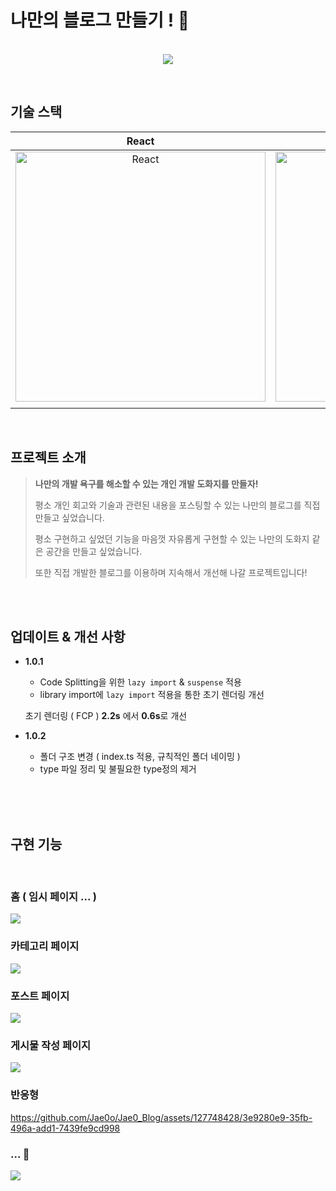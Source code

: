 # 나만의 블로그 만들기 ! 🔨

<p align="center">
  <br>
  <img src="https://res.cloudinary.com/dalxgxu2o/image/upload/v1709461950/Blog%20Assets/BLOG%20README%20V2/Home_lc0apu.png">
  <br>
</p>

<br>

## 기술 스택

|                                                                       React                                                                        |                                                                      TypeScript                                                                      |                                                                  Firebase                                                                   |                                                                    CSS                                                                    |
| :------------------------------------------------------------------------------------------------------------------------------------------------: | :--------------------------------------------------------------------------------------------------------------------------------------------------: | :-----------------------------------------------------------------------------------------------------------------------------------------: | :---------------------------------------------------------------------------------------------------------------------------------------: |
| <img src="https://res.cloudinary.com/dalxgxu2o/image/upload/v1705464866/Stack%20Logo/Small%20Logo/React_logo_tvijvb.png" width=400px alt="React"/> | <img src="https://res.cloudinary.com/dalxgxu2o/image/upload/v1705465338/Stack%20Logo/Small%20Logo/Typescript_logo_h0m2mf.png" width=400px alt="TS"/> | <img src="https://res.cloudinary.com/dalxgxu2o/image/upload/v1707144258/Stack%20Logo/Firebase_Logo_zpmmre.png" width=400px alt="firebase"/> | <img src="https://res.cloudinary.com/dalxgxu2o/image/upload/v1705465147/Stack%20Logo/logo-2582747_1280_bdtnot.png" width=400px alt="css"> |
|                                                                                                                                                    |

<br>

## 프로젝트 소개

<p align="center">

> **나만의 개발 욕구를 해소할 수 있는 개인 개발 도화지를 만들자!**
>
> 평소 개인 회고와 기술과 관련된 내용을 포스팅할 수 있는 나만의 블로그를 직접 만들고 싶었습니다.
>
> 평소 구현하고 싶었던 기능을 마음껏 자유롭게 구현할 수 있는 나만의 도화지 같은 공간을 만들고 싶었습니다.
>
> 또한 직접 개발한 블로그를 이용하며 지속해서 개선해 나갈 프로젝트입니다!

</p>

<br>

<br>

## 업데이트 & 개선 사항

- **1.0.1**<br>

  - Code Splitting을 위한 `lazy import` & `suspense` 적용
  - library import에 `lazy import` 적용을 통한 초기 렌더링 개선

  초기 렌더링 ( FCP ) **2.2s** 에서 **0.6s**로 개선

- **1.0.2**<br>

  - 폴더 구조 변경 ( index.ts 적용, 규칙적인 폴더 네이밍 )
  - type 파일 정리 및 불필요한 type정의 제거

<br>

<br>

<br>

## 구현 기능

<br>

### 홈 ( 임시 페이지 ... )

<img src="https://res.cloudinary.com/dalxgxu2o/image/upload/v1709461950/Blog%20Assets/BLOG%20README%20V2/Home_lc0apu.png">

<br>

### 카테고리 페이지

<img src="https://res.cloudinary.com/dalxgxu2o/image/upload/v1709461948/Blog%20Assets/BLOG%20README%20V2/PostList_dimnzn.png">

<br>

### 포스트 페이지

<img src="https://res.cloudinary.com/dalxgxu2o/image/upload/v1709461949/Blog%20Assets/BLOG%20README%20V2/Post_uvg7j3.png">

<br>

### 게시물 작성 페이지

<img src="https://res.cloudinary.com/dalxgxu2o/image/upload/v1709461947/Blog%20Assets/BLOG%20README%20V2/PostEdit_hfch8k.png">

<br>

### 반응형

https://github.com/Jae0o/Jae0_Blog/assets/127748428/3e9280e9-35fb-496a-add1-7439fe9cd998

### ... 🫶

<img src="https://res.cloudinary.com/dalxgxu2o/image/upload/v1709462732/Blog%20Assets/BLOG%20README%20V2/Modal_nrzojw.png">
  
<br>

<br>
